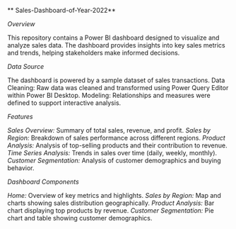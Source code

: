 ** Sales-Dashboard-of-Year-2022**

*Overview*

This repository contains a Power BI dashboard designed to visualize and analyze sales data.
The dashboard provides insights into key sales metrics and trends, helping stakeholders make informed decisions.

*Data Source*

The dashboard is powered by a sample dataset of sales transactions.
Data Cleaning: Raw data was cleaned and transformed using Power Query Editor within Power BI Desktop.
Modeling: Relationships and measures were defined to support interactive analysis.

*Features*

*Sales Overview:* Summary of total sales, revenue, and profit.
*Sales by Region:* Breakdown of sales performance across different regions.
*Product Analysis:* Analysis of top-selling products and their contribution to revenue.
*Time Series Analysis:* Trends in sales over time (daily, weekly, monthly).
*Customer Segmentation:* Analysis of customer demographics and buying behavior.

*Dashboard Components*

*Home:* Overview of key metrics and highlights.
*Sales by Region:* Map and charts showing sales distribution geographically.
*Product Analysis:* Bar chart displaying top products by revenue.
*Customer Segmentation:* Pie chart and table showing customer demographics.

